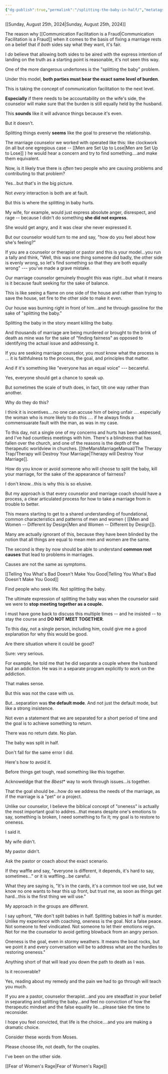 ```yaml
---
{"dg-publish":true,"permalink":"/splitting-the-baby-in-half/","metatags":{"description":"some description","og:image":"https://example.com/someimage.png","og:title":null,"og:description":null,"twitter:card":"summary_large_image","twitter:image":null,"twitter:title":null,"twitter:description":null,"twitter:creator":"@JonahXJeremiah","twitter:site":"@JonahXJeremiah"},"created":"2024-08-25T14:44:09.554-07:00","updated":"2024-09-18T21:30:04.852-07:00"}
---
```



[[Sunday, August 25th, 2024\|Sunday, August 25th, 2024]]

The reason why [[Communication Facilitation is a Fraud\|Communication Facilitation is a Fraud]] when it comes to the basis of fixing a marriage rests on a belief that if *both* sides say what they want, it's fair.

I *do* believe that allowing both sides to be aired with the express intention of landing on the truth as a starting point is reasonable, it's not seen this way.

One of the more dangerous undertones is the "splitting the baby" problem.

Under this model, **both parties must bear the exact same level of burden**.

This is taking the concept of communication facilitation to the next level.

**Especially** if there needs to be accountability on the wife's side, the counselor will make sure that the burden is still equally held by the husband.

This **sounds** like it will advance things because it's even.

But it doesn't.

Splitting things evenly **seems** like the goal to preserve the relationship.

The marriage counselor we worked with operated like this: like clockwork (in all but one egregious case -- [[Men are Set Up to Lose\|Men are Set Up to Lose]] ) he would hear a concern and try to find something....and make them equivalent.

Now, is it likely true there is *often* two people who are causing problems and contributing to that problem?

Yes...but that's in the big picture.

Not *every* interaction is both are at fault.

But this is where the splitting in baby hurts.

My wife, for example, would just express absolute anger, disrespect, and rage -- because I didn't do something **she did not express**.

She would get angry, and it was clear she never expressed it.

But our counselor would turn to me and say, "how do you feel about how she's feeling?"

If you are a counselor or therapist or pastor and this is your model...you run a tally and think, "Well, this was one thing someone did badly, the other side is evenly wrong, so let's find something so that they are both equally wrong" --- you've made a grave mistake.

Our marriage counselor genuinely thought this was right...but what it means is it because fault seeking for the sake of balance.

This is like seeing a flame on one side of the house and rather than trying to save the house, set fire to the other side to make it even.

Our house was burning right in front of him...and he through gasoline for the sake of "splitting the baby."

Splitting the baby in the story meant kililng the baby.

And thousands of marriage are being murdered or brought to the brink of death as mine was for the sake of "finding fairness" as opposed to identifying the actual issue and addressing it.

If you are seeking marriage counselor, you *must* know what the process is ... it is faithfulness to the process, the goal, and principles that matter.

And if it's something like "everyone has an equal voice" --- becareful.

Yes, everyone should get a chance to speak up.

But sometimes the scale of truth does, in fact, tilt one way rather than another.

Why do they do this?

I think it is incentives....no one can accuse him of being unfair .... especially the woman who is more likely to do this .... if he always finds a commensuarate fault with the man, as was in my case.

To this day, not a single one of my concerns and hurts has been addressed, and I've had countless meetings with him.  There's a blindness that has fallen over the church, and one of the reasons is the depth of the therapeutic worldview in churches. [[theMansMarriageManual/The Therapy Trap/Therapy will Destroy Your Marriage\|Therapy will Destroy Your Marriage]].

How do you know or avoid someone who will choose to split the baby, kill your marriage, for the sake of the appearance of fairness?

I don't know...this is why this is so elusive.

But my approach is that every counselor and marriage coach should have a process, a clear articulated process for how to take a marriage from in trouble to better.

This means starting to get to a shared understanding of foundational, common characteristics and patterns of men and women ( [[Men and Women -- Different by Design\|Men and Women -- Different by Design]]).

Many are actually ignorant of this, because they have been blinded by the notion that all things are equal to mean men and women are the same.

The second is they by now should be able to understand **common root causes** that lead to problems in marriages.

Causes are not the same as symptoms.

[[Telling You What's Bad Doesn't Make You Good\|Telling You What's Bad Doesn't Make You Good]]

Find people who seek life.  Not splitting the baby.

The ultimate expression of splitting the baby was when the counselor said we were to **stop meeting together as a couple.**

I must have gone back to discuss this multiple times -- and he insisted -- to stay the course and **DO NOT MEET TOGETHER**.

To this day, not a single person, including him, could give me a good explanation for why this would be good.

Are there situation where it could be good?

Sure: very serious.

For example, he told me that he did separate a couple where the husband had an addiction.  He was in a separate program explicitly to work on the addiction.

That makes sense.

But this was not the case with us.

But...separation was **the default mode**.  And not just the default mode, but like a strong insistence.

Not even a statement that we are separated for a short period of time and the goal is to achieve something to return.

There was no return date.  No plan.  

The baby was split in half.

Don't fall for the same error I did.

Here's how to avoid it.

Before things get tough, read something like this together.

Acknoweldge that the *8best** way to work through issues...is together.

That the goal should be...how do we address the needs of the marriage, as if the marriage is a "pet" or a project.

Unlike our counselor, I believe the biblical concept of "oneness" is actually the most important goal to addres...that means despite one's emotions to say, something is broken, I need something to fix it; my goal is to restore to oneness.

I said it.  

My wife didn't.

My pastor didn't.

Ask the pastor or coach about the exact scenario.

If they waffle and say, "everyone is different, it depends, it's hard to say, sometimes..." or it is waffling...be careful.

What they are saying is, "It's in the cards, it's a common tool we use, but we know no one wants to hear this up front, but trust me, as soon as things get hard...this is the first thing we will use."

My approach in the groups are different.

I say upfront, "We don't split babies in half.  Splitting babies in half is murder.  Unlike my experience with coaching, oneness is the goal.  Not a false peace.  Not someone to feel vindicated.  Not someone to let their emotions reign.  Not for me the counselor to avoid getting blowback from an angry person.

Oneness is the goal, even in stormy weathers.  It means the boat rocks, but we point it and every conversation will be to address what are the hurdles to restoring oneness."

Anything short of that will lead you down the path to death as I was.

Is it recoverable?

Yes, reading about my remedy and the pain we had to go through will teach you much.

If you are a pastor, counselor therapist...and you are steadfast in your belief in separating and splitting the baby...and feel no conviction of how the therapeutic mindset and the false equality lie....please take the time to reconsider.

I hope you feel convicted, that life is the choice....and you are making a dramatic choice.

Consider these words from Moses.

Please choose life, not death, for the couples.  

I've been on the other side.

[[Fear of Women's Rage\|Fear of Women's Rage]]




